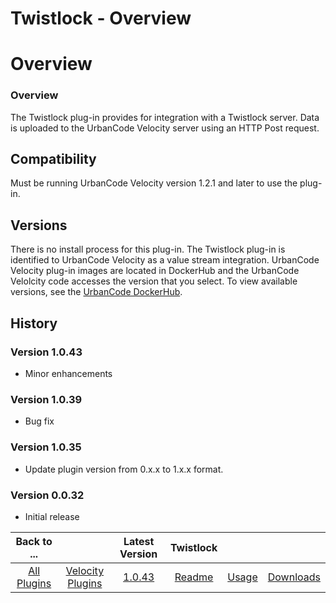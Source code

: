 
Twistlock - Overview
====================

# Overview



### Overview




The Twistlock plug-in provides for integration with a Twistlock server. Data is uploaded to the 
UrbanCode Velocity server using an HTTP Post request.


Compatibility
-------------


Must be running UrbanCode Velocity
 version 1.2.1 and later to use the plug-in.


Versions
--------


There is no install process for this plug-in. The 
Twistlock plug-in is identified to UrbanCode Velocity as a value stream integration. UrbanCode Velocity plug-in images 
are located in DockerHub and the UrbanCode Velolcity code accesses the version that you select. To view available 
versions, see the [UrbanCode DockerHub](https://hub.docker.com/r/urbancode/ucv-ext-twistlock/tags).


History
-------



### Version 1.0.43


* Minor enhancements


### Version 1.0.39


* Bug fix


### Version 1.0.35


* Update plugin 
version from 0.x.x to 1.x.x format.


### Version 0.0.32


* Initial release





|Back to ...||Latest Version|Twistlock |||
| :---: | :---: | :---: | :---: | :---: | :---: |
|[All Plugins](../../index.md)|[Velocity Plugins](../README.md)|[1.0.43]()|[Readme](README.md)|[Usage](usage.md)|[Downloads](downloads.md)|
